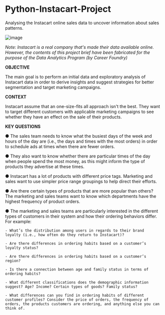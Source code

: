 # Python-Instacart-Project

Analysing the Instacart online sales data to uncover information about sales patterns.

![image](https://github.com/AlexandraMina/Python-Instacart-Project/assets/169406778/4fe4f705-a328-4cbc-ad22-2fdd59a50050)

_Note: Instacart is a real company that's made their data available online. However, the contents of this project brief have been fabricated for the purpose of the Data Analytics Program (by Career Foundry)_

**OBJECTIVE**

The main goal is to perform an initial data and exploratory analysis of Instacart data in order to derive insights and suggest strategies for better segmentation and target marketing campaigns.



**CONTEXT**

Instacart assume that an one-size-fits all approach isn't the best. They want to target different customers with applicable marketing campaigns to see whether they have an effect on the sale of their products.



**KEY QUESTIONS**

● The sales team needs to know what the busiest days of the week and hours of the day are (i.e., the days and times with the most orders) in order to schedule ads at times when there are fewer orders.

● They also want to know whether there are particular times of the day when people spend the most money, as this might inform the type of products they advertise at these times.

● Instacart has a lot of products with different price tags. Marketing and sales want to use simpler price range groupings to help direct their efforts.

● Are there certain types of products that are more popular than others? The marketing and sales teams want to know which departments have the highest frequency of product orders.

● The marketing and sales teams are particularly interested in the different types of customers in their system and how their ordering behaviors differ. For example:
  
    - What’s the distribution among users in regards to their brand loyalty (i.e., how often do they return to Instacart)?

    - Are there differences in ordering habits based on a customer’s loyalty status?

    - Are there differences in ordering habits based on a customer’s region?

    - Is there a connection between age and family status in terms of ordering habits?

    - What different classifications does the demographic information suggest? Age? Income? Certain types of goods? Family status?

    - What differences can you find in ordering habits of different customer profiles? Consider the price of orders, the frequency of orders, the products customers are ordering, and anything else you can think of.
   





